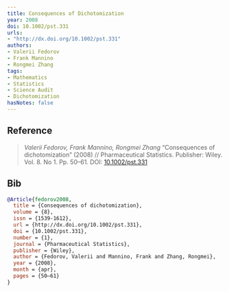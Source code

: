 ```yaml
---
title: Consequences of Dichotomization
year: 2008
doi: 10.1002/pst.331
urls:
- "http://dx.doi.org/10.1002/pst.331"
authors:
- Valerii Fedorov
- Frank Mannino
- Rongmei Zhang
tags:
- Mathematics
- Statistics
- Science Audit
- Dichotomization
hasNotes: false
---
```


## Reference

> <i>Valerii Fedorov, Frank Mannino, Rongmei Zhang</i> “Consequences of dichotomization” (2008) // Pharmaceutical Statistics. Publisher: Wiley. Vol.&nbsp;8. No&nbsp;1. Pp.&nbsp;50–61. DOI:&nbsp;<a href='https://doi.org/10.1002/pst.331'>10.1002/pst.331</a>

## Bib

```bib
@Article{fedorov2008,
  title = {Consequences of dichotomization},
  volume = {8},
  issn = {1539-1612},
  url = {http://dx.doi.org/10.1002/pst.331},
  doi = {10.1002/pst.331},
  number = {1},
  journal = {Pharmaceutical Statistics},
  publisher = {Wiley},
  author = {Fedorov, Valerii and Mannino, Frank and Zhang, Rongmei},
  year = {2008},
  month = {apr},
  pages = {50–61}
}
```

